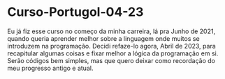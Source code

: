 # Curso-Portugol-04-23
Eu já fiz esse curso no começo da minha carreira, lá pra Junho de 2021, quando queria aprender melhor sobre a linguagem onde muitos se introduzem na programação. Decidi refaze-lo agora, Abril de 2023, para recapitular algumas coisas e fixar melhor a lógica da programação em si.
Serão códigos bem simples, mas que quero deixar como recordação do meu progresso antigo e atual.
